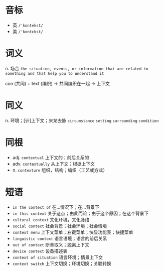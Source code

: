 # 音标

- 英 `/'kɒntekst/`
- 美 `/'kɑntɛkst/`

# 词义

n. 场合
`the situation, events, or information that are related to something and that help you to understand it`



con (共同) + text (编织) → 共同编织在一起 → 上下文

# 同义

n. 环境；[计]上下文；来龙去脉
`circumstance` `setting` `surrounding` `condition`

# 同根

- adj. `contextual` 上下文的；前后关系的
- adv. `contextually` 从上下文；根据上下文
- n. `contexture` 组织，结构；编织（工艺或方式）

# 短语

- `in the context of` 在…情况下；在…背景下
- `in this context` 关于这点；由此而论；由于这个原因；在这个背景下
- `cultural context` 文化环境，文化脉络
- `social context` 社会背景；社会环境；社会情境
- `context menu` 上下文菜单；右键菜单；快显功能表；快捷菜单
- `linguistic context` 语言语境；语言的前后关系
- `out of context` 断章取义；脱离上下文
- `device context` 设备描述表
- `context of situation` 语言环境；情景上下文
- `context switch` 上下文切换；环境切换；关联转换

